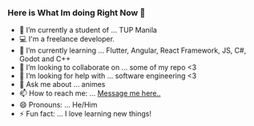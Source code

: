 ### Here is What Im doing Right Now 👋

- 🏫 I’m currently a student of ... TUP Manila
- 💻 I'm a freelance developer. 
- 🌱 I’m currently learning ... Flutter, Angular, React Framework, JS, C#, Godot and C++
- 👯 I’m looking to collaborate on ... some of my repo <3
- 🤔 I’m looking for help with ... software engineering <3
- 💬 Ask me about ... animes
- 📫 How to reach me: ... [Message me here..](https://www.facebook.com/ecovillaraza3/)
- 😄 Pronouns: ... He/Him
- ⚡ Fun fact: ... I love learning new things!
